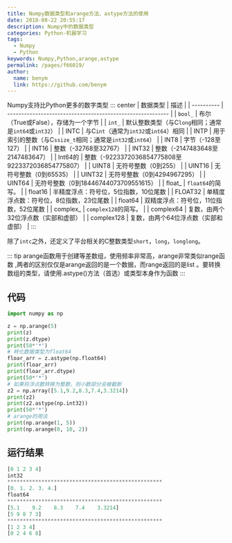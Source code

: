```yaml
---
title: Numpy数据类型和arange方法、astype方法的使用
date: 2018-08-22 20:55:17
description: Numpy中的数据类型
categories: Python-机器学习
tags: 
  - Numpy
  - Python
keywords: Numpy,Python,arange,astype
permalink: /pages/f66019/
author: 
  name: benym
  link: https://github.com/benym
---
```


Numpy支持比Python更多的数字类型
::: center
| 数据类型   | 描述                                                       |
| ---------- | ---------------------------------------------------------- |
| `bool_`    | 布尔（True或False），存储为一个字节                        |
| `int_`     | 默认整数类型（与C`long`相同；通常是`int64`或`int32`）      |
| INTC       | 与C`int`（通常为`int32`或`int64`）相同                     |
| INTP       | 用于索引的整数（与C`ssize_t`相同；通常是`int32`或`int64`） |
| INT8       | 字节（-128至127）                                          |
| INT16      | 整数（-32768至32767）                                      |
| INT32      | 整数（-2147483648至2147483647）                            |
| Int64的    | 整数（-9223372036854775808至9223372036854775807）          |
| UINT8      | 无符号整数（0到255）                                       |
| UINT16     | 无符号整数（0到65535）                                     |
| UINT32     | 无符号整数（0到4294967295）                                |
| UINT64     | 无符号整数（0到18446744073709551615）                      |
| float_     | `float64`的简写。                                          |
| float16    | 半精度浮点：符号位，5位指数，10位尾数                      |
| FLOAT32    | 单精度浮点数：符号位，8位指数，23位尾数                    |
| float64    | 双精度浮点：符号位，11位指数，52位尾数                     |
| complex_   | `complex128`的简写。                                       |
| complex64  | 复数，由两个32位浮点数（实部和虚部）                       |
| complex128 | 复数，由两个64位浮点数（实部和虚部）                       |
:::

除了`intc`之外，还定义了平台相关的C整数类型`short`，`long`，`longlong`。

::: tip
arange函数用于创建等差数组，使用频率非常高，arange非常类似range函数 ,两者的区别仅仅是arange返回的是一个数据，而range返回的是list 。要转换数组的类型，请使用.astype()方法（首选）或类型本身作为函数
:::
<!--more-->

## 代码

```python
import numpy as np

z = np.arange(5)
print(z)
print(z.dtype)
print(50*'*')
# 转化数据类型为float64
floar_arr = z.astype(np.float64)
print(floar_arr)
print(floar_arr.dtype)
print(50*'*')
# 如果将浮点数转换为整数，则小数部分会被截断
z2 = np.array([5.1,9.2,8.3,7.4,3.3214])
print(z2)
print(z2.astype(np.int32))
print(50*'*')
# arange的用法
print(np.arange(1, 5))
print(np.arange(0, 10, 2))
```

## 运行结果

```python
[0 1 2 3 4]
int32
**************************************************
[0. 1. 2. 3. 4.]
float64
**************************************************
[5.1    9.2    8.3    7.4    3.3214]
[5 9 8 7 3]
**************************************************
[1 2 3 4]
[0 2 4 6 8]
```

